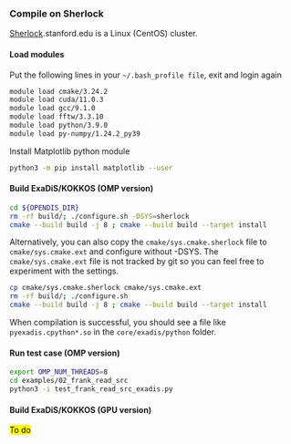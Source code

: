 ### Compile on Sherlock

[Sherlock](https://www.sherlock.stanford.edu/).stanford.edu is a Linux (CentOS) cluster.

#### Load modules 

Put the following lines in your ``~/.bash_profile file``, exit and login again
````bash
module load cmake/3.24.2
module load cuda/11.0.3
module load gcc/9.1.0
module load fftw/3.3.10
module load python/3.9.0
module load py-numpy/1.24.2_py39
````

Install Matplotlib python module
````bash
python3 -m pip install matplotlib --user
````
  
#### Build ExaDiS/KOKKOS (OMP version)

````bash
cd ${OPENDIS_DIR}
rm -rf build/; ./configure.sh -DSYS=sherlock
cmake --build build -j 8 ; cmake --build build --target install
````

Alternatively, you can also copy the ``cmake/sys.cmake.sherlock`` file to ``cmake/sys.cmake.ext`` and configure without -DSYS. The ``cmake/sys.cmake.ext`` file is not tracked by git so you can feel free to experiment with the settings.

````bash
cp cmake/sys.cmake.sherlock cmake/sys.cmake.ext
rm -rf build/; ./configure.sh 
cmake --build build -j 8 ; cmake --build build --target install
````

When compilation is successful, you should see a file like ``pyexadis.cpython*.so`` in the ``core/exadis/python`` folder.

#### Run test case (OMP version)

````bash
export OMP_NUM_THREADS=8
cd examples/02_frank_read_src
python3 -i test_frank_read_src_exadis.py
````

#### Build ExaDiS/KOKKOS (GPU version)

<mark>To do</mark>
